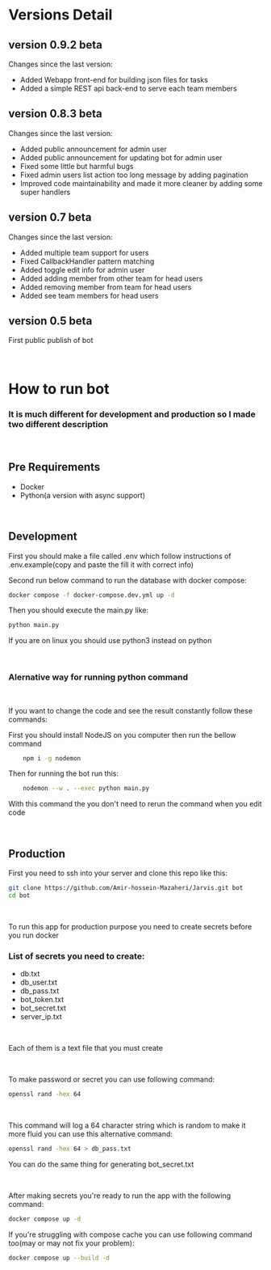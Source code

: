 # Versions Detail

## version 0.9.2 beta

Changes since the last version:

<ul>
    <li>Added Webapp front-end for building json files for tasks</li>
    <li>Added a simple REST api back-end to serve each team members</li>
</ul>

## version 0.8.3 beta

Changes since the last version:

<ul>
    <li>Added public announcement for admin user</li>
    <li>Added public announcement for updating bot for admin user</li>
    <li>Fixed some little but harmful bugs</li>
    <li>Fixed admin users list action too long message by adding pagination</li>
    <li>Improved code maintainability and made it more cleaner by adding some super handlers</li>
</ul>

## version 0.7 beta

Changes since the last version:

<ul>
    <li>Added multiple team support for users</li>
    <li>Fixed CallbackHandler pattern matching</li>
    <li>Added toggle edit info for admin user</li>
    <li>Added adding member from other team for head users</li>
    <li>Added removing member from team for head users</li>
    <li>Added see team members for head users</li>
</ul>

## version 0.5 beta

First public publish of bot

<br>

# How to run bot

### It is much different for development and production so I made two different description

<br>

## Pre Requirements

<ul>
    <li>Docker</li>
    <li>Python(a version with async support)</li>
</ul>

<br>

## Development

First you should make a file called .env which follow instructions of .env.example(copy and paste the fill it with correct info)

Second run below command to run the database with docker compose:

```bash
docker compose -f docker-compose.dev.yml up -d
```

Then you should execute the main.py like:

```bash
python main.py
```

If you are on linux you should use python3 instead on python

<br>

### Alernative way for running python command

<br>

If you want to change the code and see the result constantly follow these commands:

First you should install NodeJS on you computer then run the bellow command

```bash
    npm i -g nodemon
```

Then for running the bot run this:

```bash
    nodemon --w . --exec python main.py
```

With this command the you don't need to rerun the command when you edit code

<br>

## Production

First you need to ssh into your server and clone this repo like this:

```bash
git clone https://github.com/Amir-hossein-Mazaheri/Jarvis.git bot
cd bot
```

<br>

To run this app for production purpose you need to create secrets before you run docker

### List of secrets you need to create:

<ul>
    <li>db.txt</li>
    <li>db_user.txt</li>
    <li>db_pass.txt</li>
    <li>bot_token.txt</li>
    <li>bot_secret.txt</li>
    <li>server_ip.txt</li>
</ul>

<br>

Each of them is a text file that you must create

<br>

To make password or secret you can use following command:

```bash
openssl rand -hex 64
```

<br>

This command will log a 64 character string which is random to make it more fluid you can use this alternative command:

```bash
openssl rand -hex 64 > db_pass.txt
```

You can do the same thing for generating bot_secret.txt

<br>

After making secrets you're ready to run the app with the following command:

```bash
docker compose up -d
```

If you're struggling with compose cache you can use following command too(may or may not fix your problem):

```bash
docker compose up --build -d
```
